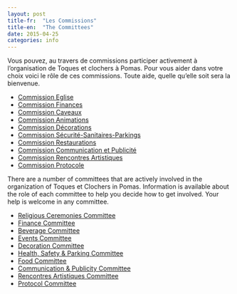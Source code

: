 ```yaml
---
layout: post
title-fr:  "Les Commissions"
title-en:  "The Committees"
date: 2015-04-25
categories: info
---
```


<div class="txt-fr">
Vous pouvez, au travers de commissions participer activement à l’organisation de Toques et clochers à Pomas.  Pour vous aider dans votre choix voici le rôle de ces commissions.  Toute aide, quelle qu’elle soit sera la bienvenue.

<ul>
<li><a href="/commissions/eglise/">Commission Eglise</a></li>
<li><a href="/commissions/finance/">Commission Finances</a></li>
<li><a href="/commissions/caveaux/">Commission Caveaux</a></li>
<li><a href="/commissions/animations/">Commission Animations</a></li>
<li><a href="/commissions/decorations/">Commission Décorations</a></li>
<li><a href="/commissions/securite-sanitaires-parking/">Commission Sécurité-Sanitaires-Parkings</a></li>
<li><a href="/commissions/restaurations/">Commission Restaurations</a></li>
<li><a href="/commissions/communication/">Commission Communication et Publicité</a></li>
<li><a href="/commissions/artistiques/">Commission Rencontres Artistiques</a></li>
<li><a href="/commissions/protocole/">Commission Protocole</a></li>
</ul>
</div>
<div class="txt-en">
There are a number of committees that are actively involved in the organization of Toques et Clochers in Pomas. Information is available about the role of each committee to help you decide how to get involved. Your help is welcome in any committee.

<ul>
<li><a href="/commissions/eglise/">Religious Ceremonies Committee</a></li>
<li><a href="/commissions/finance/">Finance Committee</a></li>
<li><a href="/commissions/caveaux/">Beverage Committee</a></li>
<li><a href="/commissions/animations/">Events Committee</a></li>
<li><a href="/commissions/decorations/">Decoration Committee</a></li>
<li><a href="/commissions/securite-sanitaires-parking/">Health, Safety & Parking Committee</a></li>
<li><a href="/commissions/restaurations/">Food Committee</a></li>
<li><a href="/commissions/communication/">Communication & Publicity Committee</a></li>
<li><a href="/commissions/artistiques/">Rencontres Artistiques Committee</a></li>
<li><a href="/commissions/protocole/">Protocol Committee</a></li>
<ul>
</div>
